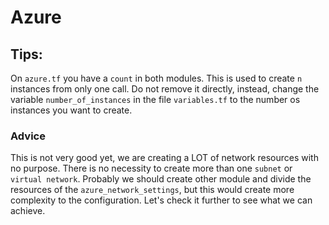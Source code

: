 # Azure

## Tips:
On `azure.tf` you have a `count` in both modules. This is used to create `n` instances from only one call. Do not remove it directly, instead, change the variable `number_of_instances` in the file `variables.tf` to the number os instances you want to create. 

### Advice
This is not very good yet, we are creating a LOT of network resources with no purpose. There is no necessity to create more than one `subnet` or `virtual network`. Probably we should create other module and divide the resources of the `azure_network_settings`, but this would create more complexity to the configuration. Let's check it further to see what we can achieve.